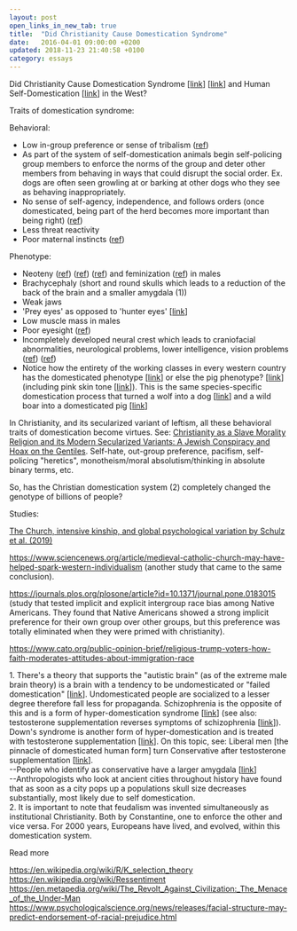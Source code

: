 ```yaml
---
layout: post
open_links_in_new_tab: true
title:  "Did Christianity Cause Domestication Syndrome"
date:   2016-04-01 09:00:00 +0200
updated: 2018-11-23 21:40:58 +0100
category: essays
---
```


Did Christianity Cause Domestication Syndrome \[[link](https://en.wikipedia.org/wiki/Domestication_syndrome)\] \[[link](https://www.ncbi.nlm.nih.gov/pmc/articles/PMC5646786/#!po=8.25243)\] and Human Self-Domestication \[[link](https://en.wikipedia.org/wiki/Self-domestication)\] in the West?

Traits of domestication syndrome:

Behavioral:

*   Low in-group preference or sense of tribalism ([ref](https://www.sciencedirect.com/science/article/pii/S0376635723000888))
*   As part of the system of self-domestication animals begin self-policing group members to enforce the norms of the group and deter other members from behaving in ways that could disrupt the social order. Ex. dogs are often seen growling at or barking at other dogs who they see as behaving inappropriately.
*   No sense of self-agency, independence, and follows orders (once domesticated, being part of the herd becomes more important than being right) ([ref](https://link.springer.com/article/10.1007/s40656-020-00315-0))
*   Less threat reactivity
*   Poor maternal instincts ([ref](https://www.ncbi.nlm.nih.gov/pmc/articles/PMC5857534/))

Phenotype:

*   Neoteny ([ref](https://www.ncbi.nlm.nih.gov/pmc/articles/PMC4096361/)) ([ref](https://www.ncbi.nlm.nih.gov/pmc/articles/PMC5646786/)) ([ref](https://incels.wiki/w/Neoteny)) and feminization ([ref](https://incels.wiki/w/Feminization)) in males
*   Brachycephaly (short and round skulls which leads to a reduction of the back of the brain and a smaller amygdala (1))
*   Weak jaws
*   'Prey eyes' as opposed to 'hunter eyes' [[link](https://incels.wiki/w/Hunter_eyes)\]
*   Low muscle mass in males
*   Poor eyesight ([ref](https://books.google.ca/books?id=hEy4AAAAIAAJ&redir_esc=y))
*   Incompletely developed neural crest which leads to craniofacial abnormalities, neurological problems, lower intelligence, vision problems ([ref](https://pmc.ncbi.nlm.nih.gov/articles/PMC8633094/)) ([ref](https://www.sciencedaily.com/releases/2014/07/140714100122.htm/))
*   Notice how the entirety of the working classes in every western country has the domesticated phenotype \[[link](http://humanphenotypes.net/basic/Alpinid.html)\] or else the pig phenotype? \[[link](http://humanphenotypes.net/Borreby.html)\] (including pink skin tone \[[link](https://en.wikipedia.org/wiki/Piebald)\]). This is the same species-specific domestication process that turned a wolf into a dog \[[link](https://blogger.googleusercontent.com/img/b/R29vZ2xl/AVvXsEgeSGC_O5_OZYOjFaf9X2b3IGFI2pMPPPILGE2rzzUWfYxgxFatcP81ZTa6BPMn4xLUPjASDJX41whJGBZgGuMefddh-OXbKLzeChjUF2K4uQaVMMEI1A__HSnsL1LfRbxFQm2RdSt-4RLcGAXqokw5E54pW4i8OXTsScuMdgeSLkDAVtuiwpOxXMyWl9E/s1500/wolfvsdog.jpg)\] and a wild boar into a domesticated pig \[[link](https://blogger.googleusercontent.com/img/b/R29vZ2xl/AVvXsEgT_wCGxsxJY-7-NPKEliqxVFLud2sWiXE_wFQr7tS1G3-hqk2kmZzoy1UaKbN8kq8RCrFb6SygHVRWNGMjCC93zNc7w1nYX0oQypFf-sEenu_XjIE-GVHUU7uLXydpcjQKdilC2zmowNn4yGvsO8MqAwYyjdQgUpem4CjnFFaF7D_47oI42wyzaagTRnI/s1536/wild-boar-vs-pig-collage.jpg)\]

In Christianity, and its secularized variant of leftism, all these behavioral traits of domestication become virtues. See: [Christianity as a Slave Morality Religion and its Modern Secularized Variants: A Jewish Conspiracy and Hoax on the Gentiles](https://www.christcuck.org/p/christianity-and-its-modern-secularized.html). Self-hate, out-group preference, pacifism, self-policing "heretics", monotheism/moral absolutism/thinking in absolute binary terms, etc.

  

So, has the Christian domestication system (2) completely changed the genotype of billions of people?

  

Studies:

[The Church, intensive kinship, and global psychological variation by Schulz et al. (2019)](https://archive.ph/o/IhiVD/https://science.sciencemag.org/content/366/6466/eaau5141)

https://www.sciencenews.org/article/medieval-catholic-church-may-have-helped-spark-western-individualism (another study that came to the same conclusion).

https://journals.plos.org/plosone/article?id=10.1371/journal.pone.0183015 (study that tested implicit and explicit intergroup race bias among Native Americans. They found that Native Americans showed a strong implicit preference for their own group over other groups, but this preference was totally eliminated when they were primed with christianity).

https://www.cato.org/public-opinion-brief/religious-trump-voters-how-faith-moderates-attitudes-about-immigration-race

1\. There's a theory that supports the "autistic brain" (as of the extreme male brain theory) is a brain with a tendency to be undomesticated or "failed domestication" [[link](https://www.psychologytoday.com/gb/blog/the-imprinted-brain/201608/autism-and-domestication-syndrome-in-humans)\]. Undomesticated people are socialized to a lesser degree therefore fall less for propaganda. Schizophrenia is the opposite of this and is a form of hyper-domestication syndrome [[link](https://www.psychologytoday.com/us/blog/the-imprinted-brain/201609/schizophrenics-hyper-domesticated-humans)] (see also: testosterone supplementation reverses symptoms of schizophrenia [[link](https://pubmed.ncbi.nlm.nih.gov/18626263/)\]). Down's syndrome is another form of hyper-domestication and is treated with testosterone supplementation [[link](https://www.theguardian.com/society/2022/sep/01/hormone-therapy-may-boost-brain-function-for-people-with-downs-syndrome-study-finds)]. On this topic, see: Liberal men [the pinnacle of domesticated human form] turn Conservative after testosterone supplementation [[link](https://www.openicpsr.org/openicpsr/project/155441/version/V1/view)\]. \
\--People who identify as conservative have a larger amygdala \[[link](https://phys.org/news/2024-09-political-ideology-differences-brain-previously.html)\]  
\--Anthropologists who look at ancient cities throughout history have found that as soon as a city pops up a populations skull size decreases substantially, most likely due to self domestication.\
2\. It is important to note that feudalism was invented simultaneously as institutional Christianity. Both by Constantine, one to enforce the other and vice versa. For 2000 years, Europeans have lived, and evolved, within this domestication system.

Read more

https://en.wikipedia.org/wiki/R/K_selection_theory \
https://en.wikipedia.org/wiki/Ressentiment \
https://en.metapedia.org/wiki/The_Revolt_Against_Civilization:_The_Menace_of_the_Under-Man \
https://www.psychologicalscience.org/news/releases/facial-structure-may-predict-endorsement-of-racial-prejudice.html
